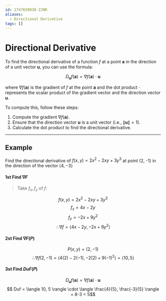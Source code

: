 ```yaml
---
id: 1747659038-ZJNR
aliases:
  - Directional Derivative
tags: []
---
```


# Directional Derivative

To find the directional derivative of a function $f$ at a point $\mathbf{a}$ in the direction of a unit vector $\mathbf{u}$, you can use the formula:

$$ D_{\mathbf{u}} f(\mathbf{a}) = \nabla f(\mathbf{a}) \cdot \mathbf{u} $$

where $\nabla f(\mathbf{a})$ is the gradient of $f$ at the point $\mathbf{a}$ and the dot product $\cdot$ represents the scalar product of the gradient vector and the direction vector $\mathbf{u}$. 

To compute this, follow these steps:
1. Compute the gradient $\nabla f(\mathbf{a})$.
2. Ensure that the direction vector $\mathbf{u}$ is a unit vector (i.e., $\|\mathbf{u}\| = 1$).
3. Calculate the dot product to find the directional derivative.

---
## Example 

Find the directional derivative of $f(x,y) = 2x^2 - 2xy + 3y^3$ at point (2, -1) in the direction of the vector $\langle 4, -3 \rangle$

#### 1st Find $\nabla F$

> Take $f_x, f_y$ of $f$: 

$$f(x,y) = 2x^2 - 2xy + 3y^3$$
$$f_x = 4x - 2y$$
$$f_y = -2x + 9y^2$$
$$ \therefore \nabla f = \langle 4x-2y, -2x+9y^2 \rangle$$

#### 2st Find $\nabla F(P)$
$$P(x,y) = (2, -1)$$
$$ \therefore \nabla f(2,-1) = \langle 4(2)-2(-1), -2(2)+9(-1)^2 \rangle = \langle 10, 5 \rangle$$

#### 3st Find $DuF(P)$

$$ D_{\mathbf{u}} f(\mathbf{a}) = \nabla f(\mathbf{a}) \cdot \mathbf{u} $$
$$ Duf = \langle 10, 5 \rangle \cdot \langle \frac{4}{5}, \frac{-3}{5} \rangle = 8-3 = 5$$
